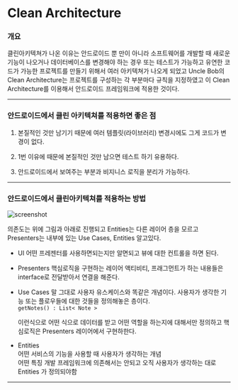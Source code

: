 # Clean Architecture 


### 개요  
클린아키텍쳐가 나온 이유는 안드로이드 뿐 만이 아니라 소프트웨어를 개발할 때 새로운 기능이 나오거나 데이터베이스를 변경해야 하는 경우 또는 테스트가 가능하고 유연한 코드가  가능한 프로젝트를 만들기 위해서 여러 아키텍쳐가 나오게 되었고 Uncle Bob의 Clean Architecture는 프로젝트를 구성하는 각 부분마다 규칙을 지정하였고 이 Clean Architecture를 이용해서 안드로이드 프레임워크에 적용한 것이다. 

-------
### 안드로이드에서 클린 아키텍쳐를 적용하면 좋은 점

1. 본질적인 것만 남기기 때문에 여러 템플릿(라이브러리) 변경시에도 그게 코드가 변경이 없다.  

2. 1번 이유에 때문에 본질적인 것만 남으면 테스트 하기 유용하다.  

3. 안드로이드에서 보여주는 부분과 비지니스 로직을 분리가 가능하다. 

-------
### 안드로이드에서 클린아키텍쳐를 적용하는 방법

![screenshot](https://images.ctfassets.net/emmiduwd41v7/6HuRyfP1Vm4UEIiIEIeMwS/5f66cdc5c4a5af60f24920548babace1/clean-android-architecture2.jpg)


의존도는 위에 그림과 아래로 진행되고 Entities는 다른 레이어 층을 모르고  Presenters는 내부에 있는  Use Cases, Entities 알고있다. 


 - UI
어떤 프레젠터를 사용하면되는지만 알면되고 뷰에 대한 컨트롤을 하면 된다.   

 - Presenters
핵심로직을 구현하는 레이어 액티비티, 프래그먼트가 하는 내용들은 interface로 전달받아서 연결을 해준다.    

 - Use Cases 말 그대로 사용자 유스케이스와 똑같은 개념이다. 사용자가 생각한 기능 또는 플로우들에 대한 것들을 정의해놓은 층이다.     
    <code>getNotes() : List< Note > </code>   

    이런식으로 어떤 식으로 데이터를 받고 어떤 역할을 하는지에 대해서만 정의하고 핵심로직은 Presenters 레이어에서 구현하한다. 

 - Entities  
어떤 서비스의 기능을 사용할 때 사용자가 생각하는 개념  
어떤 특징 개발 프레임워크에 의존해서는 안되고 오직 사용자가 생각하는 대로 
Entities 가 정의되야함 
 

-------
